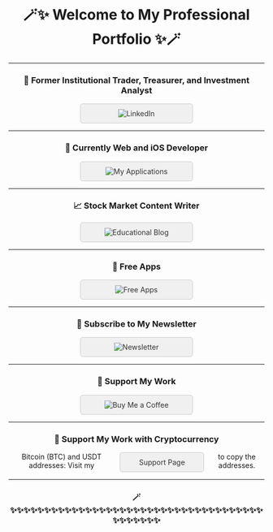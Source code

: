 <!DOCTYPE html>
<html lang="en">
<head>
  <meta charset="UTF-8">
  <meta name="viewport" content="width=device-width, initial-scale=1.0">
  <title>Professional Portfolio</title>
  <style>
    .button-container {
      display: flex;
      justify-content: center;
      gap: 10px;
    }
    .button-container a {
      text-decoration: none;
      display: inline-block;
      width: 200px; 
      text-align: center;
      padding: 10px;
      border: 1px solid #ccc;
      border-radius: 5px;
      background-color: #f0f0f0;
      color: #333;
      transition: background-color 0.3s ease;
    }
    .button-container a:hover {
      background-color: #e0e0e0;
    }
  </style>
</head>
<body>

<h1 style="text-align: center;">🪄✨ Welcome to My Professional Portfolio ✨🪄</h1>

<hr>

<h3 style="text-align: center;">🎩 Former Institutional Trader, Treasurer, and Investment Analyst</h3>

<div class="button-container" style="text-align: center;">
  <a href="https://www.linkedin.com/in/sanzhikobzhan/" target="_blank">
    <img src="https://img.shields.io/badge/LinkedIn-0A66C2?style=for-the-badge&logo=linkedin&logoColor=white&link=https://www.linkedin.com/in/sanzhikobzhan/" alt="LinkedIn">
  </a>
</div>

<hr>

<h3 style="text-align: center;">🚀 Currently Web and iOS Developer</h3>

<div class="button-container" style="text-align: center;">
  <a href="https://diversset.com/stockMarketiOSApps" target="_blank">
    <img src="https://img.shields.io/badge/My%20Applications-1877F2?style=for-the-badge&logo=apple&logoColor=white&link=https://diversset.com/stockMarketiOSApps" alt="My Applications">
  </a>
</div>

<hr>

<h3 style="text-align: center;">📈 Stock Market Content Writer</h3>

<div class="button-container" style="text-align: center;">
  <a href="https://diversset.com/stockMarketBlog" target="_blank">
    <img src="https://img.shields.io/badge/Educational%20Blog-4285F4?style=for-the-badge&logo=blogger&logoColor=white&link=https://diversset.com/stockMarketBlog" alt="Educational Blog">
  </a>
</div>

<hr>

<h3 style="text-align: center;">📱 Free Apps</h3>

<div class="button-container" style="text-align: center;">
  <a href="https://github.com/SanjiS86?tab=repositories" target="_blank">
    <img src="https://img.shields.io/badge/Free%20Apps-000000?style=for-the-badge&logo=github&logoColor=white&link=https://github.com/SanjiS86?tab=repositories" alt="Free Apps">
  </a>
</div>

<hr>

<h3 style="text-align: center;">💌 Subscribe to My Newsletter</h3>

<div class="button-container" style="text-align: center;">
  <a href="https://www.linkedin.com/build-relation/newsletter-follow?entityUrn=7202642515169021952" target="_blank">
    <img src="https://img.shields.io/badge/Newsletter-0A66C2?style=for-the-badge&logo=linkedin&logoColor=white&link=https://www.linkedin.com/build-relation/newsletter-follow?entityUrn=7202642515169021952" alt="Newsletter">
  </a>
</div>

<hr>

<h3 style="text-align: center;">💖 Support My Work</h3>

<div class="button-container" style="text-align: center;">
  <a href="https://www.buymeacoffee.com/sanzhikobzf" target="_blank">
    <img src="https://img.shields.io/badge/Buy%20Me%20a%20Coffee-FFDD00?style=for-the-badge&logo=buy-me-a-coffee&logoColor=black" alt="Buy Me a Coffee">
  </a>
</div>

<hr>

<h3 style="text-align: center;">💖 Support My Work with Cryptocurrency</h3>

<div class="button-container" style="text-align: center;">
  Bitcoin (BTC) and USDT addresses: Visit my <a href="https://sanjis86.github.io/SanjiS86/support.html" target="_blank">Support Page</a> to copy the addresses.
</div>

<hr>

<h3 style="text-align: center;">🪄✨✨✨✨✨✨✨✨✨✨✨✨✨✨✨✨✨✨✨✨✨✨✨✨✨✨✨✨✨✨✨✨✨✨✨✨✨✨✨✨✨✨✨✨</h3>

</body>
</html>




